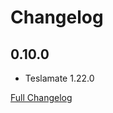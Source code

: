 # Changelog

## 0.10.0

* Teslamate 1.22.0

[Full Changelog](https://github.com/matt-FFFFFF/hassio-addon-teslamate/blob/master/CHANGELOG-FULL.md)
